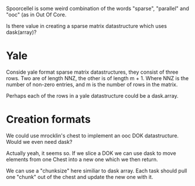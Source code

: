 Spoorcellel is some weird combination of the words "sparse", "parallel" and "ooc" (as in Out Of Core.

Is there value in creating a sparse matrix datastructure which uses dask(array)?

# Yale

Conside yale format sparse matrix datastructures, they consist of three rows.
Two are of length NNZ, the other is of length m + 1.
Where NNZ is the number of non-zero entries, and m is the number of rows in the matrix.

Perhaps each of the rows in a yale datastructure could be a dask.array.

# Creation formats

We could use mrocklin's chest to implement an ooc DOK datastructure. Would we even need dask?

Actually yeah, it seems so.
If we slice a DOK we can use dask to move elements from one Chest into a new one which we then return.

We can use a "chunksize" here similiar to dask array.
Each task should pull one "chunk" out of the chest and update the new one with it.
